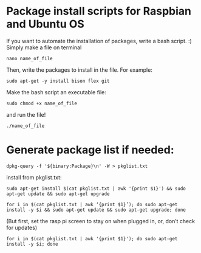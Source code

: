 # Package install scripts for Raspbian and Ubuntu OS
If you want to automate the installation of packages, write a bash script. :)
Simply make a file on terminal
```
nano name_of_file
```
Then, write the packages to install in the file. For example:
```
sudo apt-get -y install bison flex git
```
Make the bash script an executable file:
```
sudo chmod +x name_of_file
```
and run the file!
```
./name_of_file
```

# Generate package list if needed:
```
dpkg-query -f '${binary:Package}\n' -W > pkglist.txt
```
install from pkglist.txt:
```
sudo apt-get install $(cat pkglist.txt | awk '{print $1}') && sudo apt-get update && sudo apt-get upgrade
```

```
for i in $(cat pkglist.txt | awk ‘{print $1}’); do sudo apt-get install -y $i && sudo apt-get update && sudo apt-get upgrade; done
```

(But first, set the rasp pi screen to stay on when plugged in, or, don’t check for updates)
```
for i in $(cat pkglist.txt | awk '{print $1}'); do sudo apt-get install -y $i; done
```
